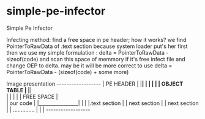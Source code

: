 # simple-pe-infector
Simple Pe Infector

Infecting method:
       find a free space in pe header;
       how it works?
       we find PointerToRawData of .text section because system loader put's her first 
       then we use my simple formulation :
       delta = PointerToRawData - sizeof(code) and scan this space of memmory if it's free infect file and 
       change OEP to delta.
       may be it will be more correct to use 
       delta = PointerToRawData - (sizeof(code) + some more) 

Image presentation
       ------------------
       |  PE HEADER     |
       |________________|
       |                |
       |                |
       |  OBJECT TABLE  |
       |________________|                
       |                |
       |                |
       | FREE SPACE     |          
       | our code       |
       |________________|
       |                |
       |.text section   |
       | next section   |
       | next section   |
       | .............. |
       |                |
       ------------------

